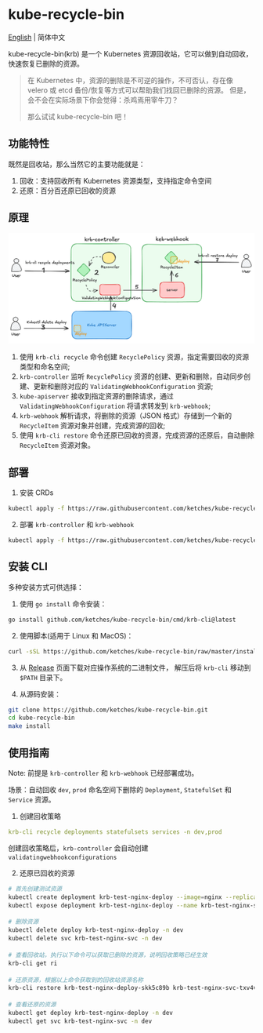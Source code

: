 # kube-recycle-bin

[English](README.md) | 简体中文

kube-recycle-bin(krb) 是一个 Kubernetes 资源回收站，它可以做到自动回收，快速恢复已删除的资源。

> 在 Kubernetes 中，资源的删除是不可逆的操作，不可否认，存在像 velero 或 etcd 备份/恢复等方式可以帮助我们找回已删除的资源。
> 但是，会不会在实际场景下你会觉得：杀鸡焉用宰牛刀？
>
> 那么试试 kube-recycle-bin 吧！

## 功能特性

既然是回收站，那么当然它的主要功能就是：

1. 回收：支持回收所有 Kubernetes 资源类型，支持指定命令空间
2. 还原：百分百还原已回收的资源

## 原理

![principle.png](docs/images/principle.png)

1. 使用 `krb-cli recycle` 命令创建 `RecyclePolicy` 资源，指定需要回收的资源类型和命名空间;
2. `krb-controller` 监听 `RecyclePolicy` 资源的创建、更新和删除，自动同步创建、更新和删除对应的 `ValidatingWebhookConfiguration` 资源;
3. `kube-apiserver` 接收到指定资源的删除请求，通过 `ValidatingWebhookConfiguration` 将请求转发到 `krb-webhook`;
4. `krb-webhook` 解析请求，将删除的资源（JSON 格式）存储到一个新的 `RecycleItem` 资源对象并创建，完成资源的回收;
5. 使用 `krb-cli restore` 命令还原已回收的资源，完成资源的还原后，自动删除 `RecycleItem` 资源对象。

## 部署

1. 安装 CRDs

```bash
kubectl apply -f https://raw.githubusercontent.com/ketches/kube-recycle-bin/master/manifests/crds.yaml   
```

2. 部署 `krb-controller` 和 `krb-webhook`

```bash
kubectl apply -f https://raw.githubusercontent.com/ketches/kube-recycle-bin/master/manifests/deploy.yaml    
```

## 安装 CLI

多种安装方式可供选择：

1. 使用 `go install` 命令安装：

```bash
go install github.com/ketches/kube-recycle-bin/cmd/krb-cli@latest
```

2. 使用脚本(适用于 Linux 和 MacOS)：

```bash
curl -sSL https://github.com/ketches/kube-recycle-bin/raw/master/install_cli.sh | sh
```

3. 从 [Release](https://github.com/ketches/kube-recycle-bin/releases) 页面下载对应操作系统的二进制文件，
   解压后将 `krb-cli` 移动到 `$PATH` 目录下。

4. 从源码安装：

```bash
git clone https://github.com/ketches/kube-recycle-bin.git
cd kube-recycle-bin
make install
```

## 使用指南

Note: 前提是 `krb-controller` 和 `krb-webhook` 已经部署成功。

场景：自动回收 `dev`, `prod` 命名空间下删除的 `Deployment`, `StatefulSet` 和 `Service` 资源。

1. 创建回收策略

```yaml
krb-cli recycle deployments statefulsets services -n dev,prod
```

创建回收策略后，`krb-controller` 会自动创建 `validatingwebhookconfigurations`

2. 还原已回收的资源

```bash
# 首先创建测试资源
kubectl create deployment krb-test-nginx-deploy --image=nginx --replicas=0 -n dev
kubectl expose deployment krb-test-nginx-deploy --name krb-test-nginx-svc --port=80 --target-port=80 -n dev

# 删除资源
kubectl delete deploy krb-test-nginx-deploy -n dev
kubectl delete svc krb-test-nginx-svc -n dev

# 查看回收站，执行以下命令可以获取已删除的资源，说明回收策略已经生效
krb-cli get ri

# 还原资源，根据以上命令获取到的回收站资源名称
krb-cli restore krb-test-nginx-deploy-skk5c89b krb-test-nginx-svc-txv4vj6v

# 查看还原的资源
kubectl get deploy krb-test-nginx-deploy -n dev
kubectl get svc krb-test-nginx-svc -n dev
```
